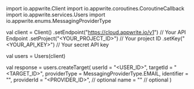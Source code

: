 import io.appwrite.Client
import io.appwrite.coroutines.CoroutineCallback
import io.appwrite.services.Users
import io.appwrite.enums.MessagingProviderType

val client = Client()
    .setEndpoint("https://cloud.appwrite.io/v1") // Your API Endpoint
    .setProject("&lt;YOUR_PROJECT_ID&gt;") // Your project ID
    .setKey("&lt;YOUR_API_KEY&gt;") // Your secret API key

val users = Users(client)

val response = users.createTarget(
    userId = "<USER_ID>",
    targetId = "<TARGET_ID>",
    providerType =  MessagingProviderType.EMAIL,
    identifier = "<IDENTIFIER>",
    providerId = "<PROVIDER_ID>", // optional
    name = "<NAME>" // optional
)
